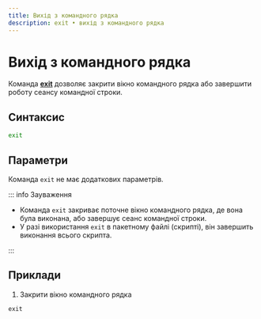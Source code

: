 ```yaml
---
title: Вихід з командного рядка
description: exit • вихід з командного рядка
---
```


# Вихід з командного рядка

Команда **[exit](https://docs.microsoft.com/en-us/windows-server/administration/windows-commands/exit 'Microsoft Dosc')** дозволяє закрити вікно командного рядка або завершити роботу сеансу командної строки.

## Синтаксис

```cmd
exit
```

## Параметри

Команда `exit` не має додаткових параметрів.

::: info Зауваження

- Команда `exit` закриває поточне вікно командного рядка, де вона була виконана, або завершує сеанс командної строки.
- У разі використання `exit` в пакетному файлі (скрипті), він завершить виконання всього скрипта.

:::

## Приклади

1. Закрити вікно командного рядка

```exit
exit
```

